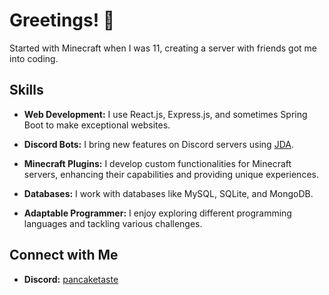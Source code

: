 # Greetings! 👋

Started with Minecraft when I was 11, creating a server with friends got me into coding.

## Skills

- **Web Development:** I use React.js, Express.js, and sometimes Spring Boot to make exceptional websites.

- **Discord Bots:** I bring new features on Discord servers using [JDA](https://github.com/discord-jda/JDA).

- **Minecraft Plugins:** I develop custom functionalities for Minecraft servers, enhancing their capabilities and providing unique experiences.

- **Databases:** I work with databases like MySQL, SQLite, and MongoDB.

- **Adaptable Programmer:** I enjoy exploring different programming languages and tackling various challenges.

## Connect with Me

- **Discord:** [pancaketaste](https://discord.com/users/385496534051061763)
